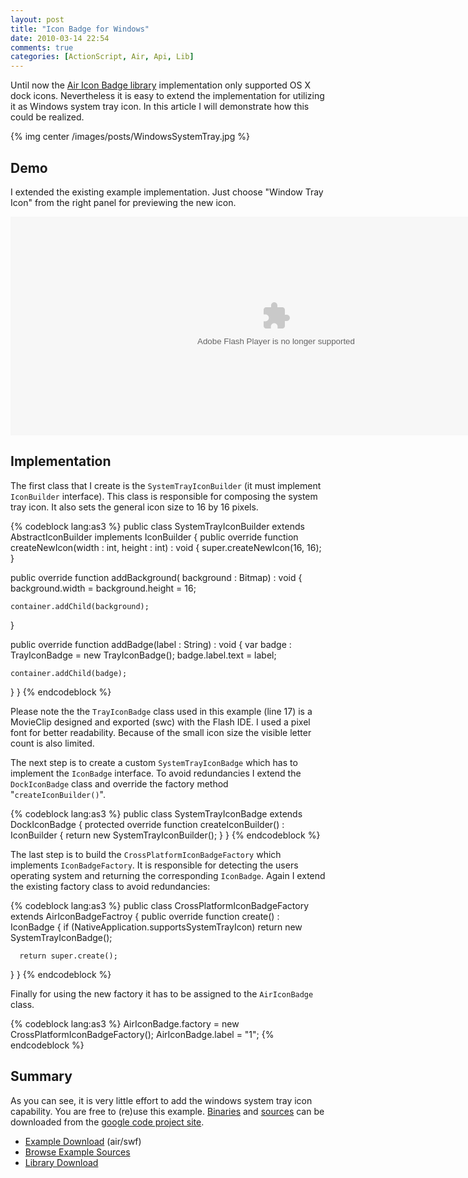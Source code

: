 ```yaml
---
layout: post
title: "Icon Badge for Windows"
date: 2010-03-14 22:54
comments: true
categories: [ActionScript, Air, Api, Lib]
---
```


Until now the [Air Icon Badge library](/blog/2010/02/08/icon-badge-library-for-air/) implementation only supported OS X dock icons. Nevertheless it is easy to extend the implementation for utilizing it as Windows system tray icon. In this article I will demonstrate how this could be realized.

<!-- more -->

{% img center /images/posts/WindowsSystemTray.jpg %}

## Demo

I extended the existing example implementation. Just choose "Window Tray Icon" from the right panel for previewing the new icon.

<object style="width: 850px; height: 350px;" width="850" height="350" classid="clsid:d27cdb6e-ae6d-11cf-96b8-444553540000" codebase="http://download.macromedia.com/pub/shockwave/cabs/flash/swflash.cab#version=6,0,40,0"><param name="src" value="/images/posts/WebBadgeExample.swf" /><embed style="width: 850px; height: 350px;" width="850" height="350" type="application/x-shockwave-flash" src="/images/posts/WebBadgeExample.swf" /></object></br>

## Implementation

The first class that I create is the `SystemTrayIconBuilder` (it must implement `IconBuilder` interface). This class is responsible for composing the system tray icon. It also sets the general icon size to 16 by 16 pixels.

{% codeblock lang:as3 %}
public class SystemTrayIconBuilder extends AbstractIconBuilder implements IconBuilder
{
  public override function createNewIcon(width : int, height : int) : void
  {
    super.createNewIcon(16, 16);
  }

  public override function addBackground( background : Bitmap) : void
  {
    background.width = background.height = 16;

    container.addChild(background);
  }

  public override function addBadge(label : String) : void
  {
    var badge : TrayIconBadge = new TrayIconBadge();
    badge.label.text = label;

    container.addChild(badge);
  }
}
{% endcodeblock %}

Please note the the `TrayIconBadge` class used in this example (line 17) is a MovieClip designed and exported (swc) with the Flash IDE. I used a pixel font for better readability. Because of the small icon size the visible letter count is also limited.

The next step is to create a custom `SystemTrayIconBadge` which has to implement the `IconBadge` interface. To avoid redundancies I extend the `DockIconBadge` class and override the factory method "`createIconBuilder()`".

{% codeblock lang:as3 %}
public class SystemTrayIconBadge extends DockIconBadge
{
  protected override function createIconBuilder() : IconBuilder
  {
    return new SystemTrayIconBuilder();
  }
}
{% endcodeblock %}

The last step is to build the `CrossPlatformIconBadgeFactory` which implements `IconBadgeFactory`. It is responsible for detecting the users operating system and returning the corresponding `IconBadge`. Again I extend the existing factory class to avoid redundancies:

{% codeblock lang:as3 %}
public class CrossPlatformIconBadgeFactory extends
AirIconBadgeFactroy
{
  public override function create() : IconBadge
  {
    if (NativeApplication.supportsSystemTrayIcon)
      return new SystemTrayIconBadge();

      return super.create();
  }
}
{% endcodeblock %}

Finally for using the new factory it has to be assigned to the `AirIconBadge` class.

{% codeblock lang:as3 %}
AirIconBadge.factory = new CrossPlatformIconBadgeFactory();
AirIconBadge.label = "1";
{% endcodeblock %}

## Summary

As you can see, it is very little effort to add the windows system tray icon capability. You are free to (re)use this example. [Binaries](http://code.google.com/p/air-icon-badge/downloads/list) and [sources](http://code.google.com/p/air-icon-badge/source/browse/#svn/air-icon-badge-examples/trunk/dev/src/de/mgroeger/air/icon/example/windows) can be downloaded from the [google code project site](http://code.google.com/p/air-icon-badge/).

* [Example Download](http://code.google.com/p/air-icon-badge/downloads/detail?name=air-icon-badge-examples.zip&amp;can=2&amp;q=#makechanges) (air/swf)
* [Browse Example Sources](http://code.google.com/p/air-icon-badge/source/browse/#svn/air-icon-badge-examples/trunk/dev/src/)
* [Library Download](http://code.google.com/p/air-icon-badge/downloads/detail?name=air-icon-badge-0.1.zip)
